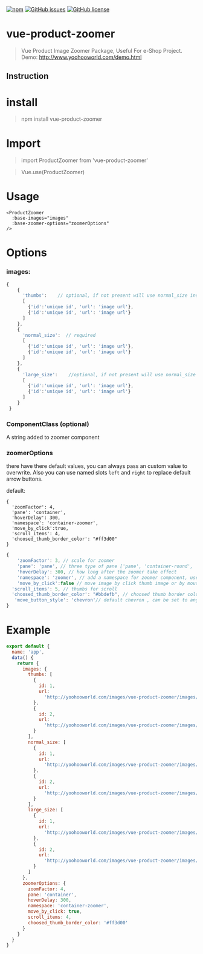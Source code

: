 [![npm](https://img.shields.io/npm/dt/vue-product-zoomer.svg)](https://www.npmjs.com/package/vue-product-zoomer)
[![GitHub issues](https://img.shields.io/github/issues/akulubala/vue-product-zoomer.svg)](https://github.com/akulubala/vue-product-zoomer/issues)
[![GitHub license](https://img.shields.io/github/license/akulubala/vue-product-zoomer.svg)](https://github.com/akulubala/vue-product-zoomer/blob/master/LICENSE)

# vue-product-zoomer

> Vue Product Image Zoomer Package, Useful For e-Shop Project.
> Demo: http://www.yoohooworld.com/demo.html

## Instruction

# install

> npm install vue-product-zoomer

# Import

> import ProductZoomer from 'vue-product-zoomer'

> Vue.use(ProductZoomer)

# Usage

```
<ProductZoomer
  :base-images="images"
  :base-zoomer-options="zoomerOptions"
/>
```

# Options

### images:

```javascript
{
    {
      'thumbs':    // optional, if not present will use normal_size instead
      [
        {'id':'unique id', 'url': 'image url'},
        {'id':'unique id', 'url': 'image url'}
      ]
    },
    {
      'normal_size':  // required
      [
        {'id':'unique id', 'url': 'image url'},
        {'id':'unique id', 'url': 'image url'}
      ]
    },
    {
      'large_size':    //optional, if not present will use normal_size instead
      [
        {'id':'unique id', 'url': 'image url'},
        {'id':'unique id', 'url': 'image url'}
      ]
    }
 }
```

### ComponentClass (optional)

A string added to zoomer component

### zoomerOptions

there have there default values, you can always pass an custom value to overwrite.
Also you can use named slots `left` and `right` to replace default arrow buttons.

default:

```
{
  'zoomFactor': 4,
  'pane': 'container',
  'hoverDelay': 300,
  'namespace': 'container-zoomer',
  'move_by_click':true,
  'scroll_items': 4,
  'choosed_thumb_border_color': "#ff3d00"
}
```

```javascript
{
	'zoomFactor': 3, // scale for zoomer
	'pane': 'pane', // three type of pane ['pane', 'container-round', 'container']
	'hoverDelay': 300, // how long after the zoomer take effect
	'namespace': 'zoomer', // add a namespace for zoomer component, useful when on page have mutiple zoomer
	'move_by_click':false // move image by click thumb image or by mouseover
  'scroll_items': 5, // thumbs for scroll
  'choosed_thumb_border_color': "#bbdefb", // choosed thumb border color
   'move_button_style': 'chevron'// default chevron , can be set to angle-double
}
```

# Example

```javascript
export default {
  name: 'app',
  data() {
    return {
      images: {
        thumbs: [
          {
            id: 1,
            url:
              'http://yoohooworld.com/images/vue-product-zoomer/images/thumbs/1.jpeg'
          },
          {
            id: 2,
            url:
              'http://yoohooworld.com/images/vue-product-zoomer/images/thumbs/2.jpeg'
          }
        ],
        normal_size: [
          {
            id: 1,
            url:
              'http://yoohooworld.com/images/vue-product-zoomer/images/normal_size/1.jpeg'
          },
          {
            id: 2,
            url:
              'http://yoohooworld.com/images/vue-product-zoomer/images/normal_size/2.jpeg'
          }
        ],
        large_size: [
          {
            id: 1,
            url:
              'http://yoohooworld.com/images/vue-product-zoomer/images/large_size/1.jpeg'
          },
          {
            id: 2,
            url:
              'http://yoohooworld.com/images/vue-product-zoomer/images/large_size/2.jpeg'
          }
        ]
      },
      zoomerOptions: {
        zoomFactor: 4,
        pane: 'container',
        hoverDelay: 300,
        namespace: 'container-zoomer',
        move_by_click: true,
        scroll_items: 4,
        choosed_thumb_border_color: '#ff3d00'
      }
    }
  }
}
```
